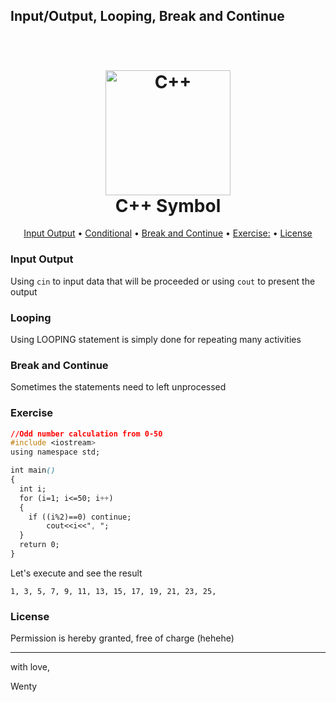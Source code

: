## Input/Output, Looping, Break and Continue


<h1 align="center">
  <br>
  <a href="https://cdn-images-1.medium.com/max/1200/1*YU6BvZKvxivoEnvqxeG5rw.png" ><img src="https://cdn-images-1.medium.com/max/1200/1*YU6BvZKvxivoEnvqxeG5rw.png" alt="C++" width="200"></a>
  <br>
  C++ Symbol
  <br>
</h1>


<p align="center">
  <a href="#input-output">Input Output</a> •
  <a href="#conditional">Conditional</a> •
  <a href="#break">Break and Continue</a> •
  <a href="#exercise">Exercise:</a> •
  <a href="#license">License</a> 
</p>

### Input Output

Using `cin` to input data that will be proceeded or using `cout` to present the output


### Looping

Using LOOPING statement is simply done for repeating many activities

### Break and Continue

Sometimes the statements need to left unprocessed

### Exercise

```css
//Odd number calculation from 0-50
#include <iostream>
using namespace std;

int main()
{
  int i;
  for (i=1; i<=50; i++)
  {
    if ((i%2)==0) continue;
        cout<<i<<", ";
  }
  return 0;
}
```

Let's execute and see the result


`1, 3, 5, 7, 9, 11, 13, 15, 17, 19, 21, 23, 25,`


### License

Permission is hereby granted, free of charge (hehehe)

---

with love,

Wenty